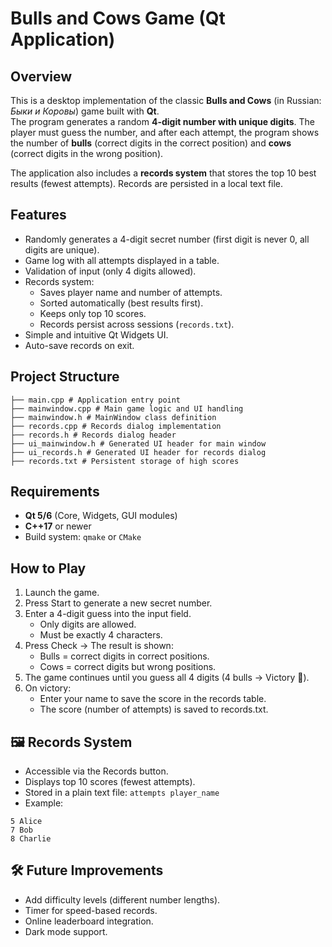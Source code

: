 # Bulls and Cows Game (Qt Application)

## Overview
This is a desktop implementation of the classic **Bulls and Cows** (in Russian: *Быки и Коровы*) game built with **Qt**.  
The program generates a random **4-digit number with unique digits**. The player must guess the number, and after each attempt, the program shows the number of **bulls** (correct digits in the correct position) and **cows** (correct digits in the wrong position).  

The application also includes a **records system** that stores the top 10 best results (fewest attempts). Records are persisted in a local text file.


## Features
- Randomly generates a 4-digit secret number (first digit is never 0, all digits are unique).
- Game log with all attempts displayed in a table.
- Validation of input (only 4 digits allowed).
- Records system:
  - Saves player name and number of attempts.
  - Sorted automatically (best results first).
  - Keeps only top 10 scores.
  - Records persist across sessions (`records.txt`).
- Simple and intuitive Qt Widgets UI.
- Auto-save records on exit.


## Project Structure

```
├── main.cpp # Application entry point
├── mainwindow.cpp # Main game logic and UI handling
├── mainwindow.h # MainWindow class definition
├── records.cpp # Records dialog implementation
├── records.h # Records dialog header
├── ui_mainwindow.h # Generated UI header for main window
├── ui_records.h # Generated UI header for records dialog
├── records.txt # Persistent storage of high scores
```

## Requirements
- **Qt 5/6** (Core, Widgets, GUI modules)
- **C++17** or newer
- Build system: `qmake` or `CMake`

## How to Play
1. Launch the game.
2. Press Start to generate a new secret number.
3. Enter a 4-digit guess into the input field.
   - Only digits are allowed.
   - Must be exactly 4 characters.
4. Press Check → The result is shown:
   - Bulls = correct digits in correct positions.
   - Cows = correct digits but wrong positions.
5. The game continues until you guess all 4 digits (4 bulls → Victory 🎉).
6. On victory:
   - Enter your name to save the score in the records table.
   - The score (number of attempts) is saved to records.txt.
  
## 🖼 Records System
- Accessible via the Records button.
- Displays top 10 scores (fewest attempts).
- Stored in a plain text file:
  ``` attempts player_name ```
- Example:
```
5 Alice
7 Bob
8 Charlie
```

## 🛠 Future Improvements
- Add difficulty levels (different number lengths).
- Timer for speed-based records.
- Online leaderboard integration.
- Dark mode support.
